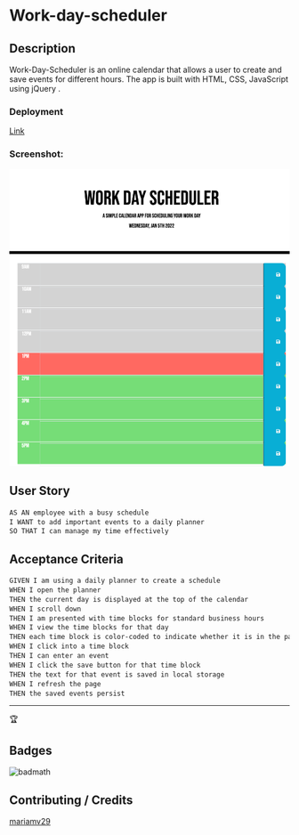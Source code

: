 # Work-day-scheduler

## Description 
Work-Day-Scheduler is an online calendar that allows a user to create and save events for different hours. The app is built with HTML, CSS, JavaScript using jQuery . 


### Deployment 

[Link](https://mariamv29.github.io/Work-day-scheduler/)

### Screenshot:

![screeshot](./assets/images/workday.jpg)


## User Story 
```md
AS AN employee with a busy schedule
I WANT to add important events to a daily planner
SO THAT I can manage my time effectively
```
## Acceptance Criteria 
```md
GIVEN I am using a daily planner to create a schedule
WHEN I open the planner
THEN the current day is displayed at the top of the calendar
WHEN I scroll down
THEN I am presented with time blocks for standard business hours
WHEN I view the time blocks for that day
THEN each time block is color-coded to indicate whether it is in the past, present, or future
WHEN I click into a time block
THEN I can enter an event
WHEN I click the save button for that time block
THEN the text for that event is saved in local storage
WHEN I refresh the page
THEN the saved events persist

```

---

🏆 
## Badges

![badmath](https://img.shields.io/github/languages/top/nielsenjared/badmath)




## Contributing / Credits

[mariamv29](https://github.com/mariamv29/README-generator.git)